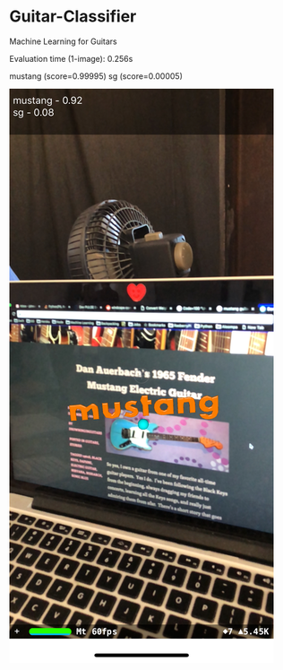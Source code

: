 # Guitar-Classifier
Machine Learning for Guitars


Evaluation time (1-image): 0.256s

mustang (score=0.99995)
sg (score=0.00005)

![ML image](IMG_1E31BD83DA24-1.jpeg)

